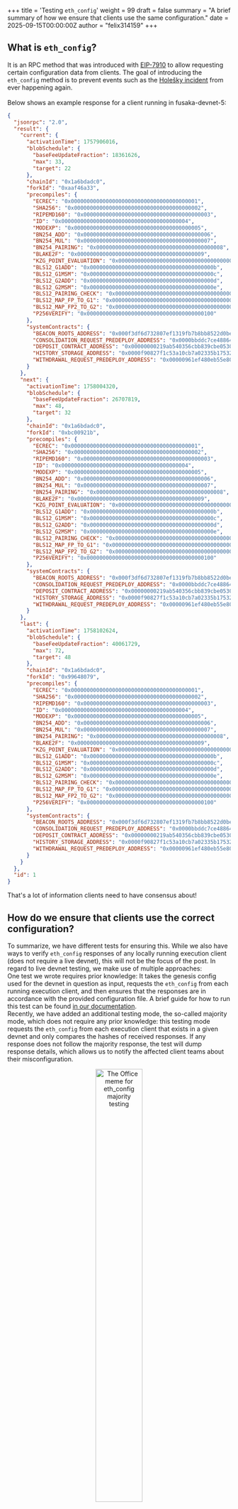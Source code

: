 +++
title = 'Testing `eth_config`'
weight = 99
draft = false
summary = "A brief summary of how we ensure that clients use the same configuration."
date = 2025-09-15T00:00:00Z
author = "felix314159"
+++

<!-- markdownlint-disable MD033 -->

## What is `eth_config`?

It is an RPC method that was introduced with [EIP-7910](https://eips.ethereum.org/EIPS/eip-7910) to allow requesting certain configuration data from clients. The goal of introducing the `eth_config` method is to prevent events such as the [Holešky incident](https://blog.sigmaprime.io/pectra-holesky-incident.html) from ever happening again.
<br/>
<br/>
Below shows an example response for a client running in fusaka-devnet-5:

```json
{
  "jsonrpc": "2.0",
  "result": {
    "current": {
      "activationTime": 1757906016,
      "blobSchedule": {
        "baseFeeUpdateFraction": 18361626,
        "max": 33,
        "target": 22
      },
      "chainId": "0x1a6bdadc0",
      "forkId": "0xaaf46a33",
      "precompiles": {
        "ECREC": "0x0000000000000000000000000000000000000001",
        "SHA256": "0x0000000000000000000000000000000000000002",
        "RIPEMD160": "0x0000000000000000000000000000000000000003",
        "ID": "0x0000000000000000000000000000000000000004",
        "MODEXP": "0x0000000000000000000000000000000000000005",
        "BN254_ADD": "0x0000000000000000000000000000000000000006",
        "BN254_MUL": "0x0000000000000000000000000000000000000007",
        "BN254_PAIRING": "0x0000000000000000000000000000000000000008",
        "BLAKE2F": "0x0000000000000000000000000000000000000009",
        "KZG_POINT_EVALUATION": "0x000000000000000000000000000000000000000a",
        "BLS12_G1ADD": "0x000000000000000000000000000000000000000b",
        "BLS12_G1MSM": "0x000000000000000000000000000000000000000c",
        "BLS12_G2ADD": "0x000000000000000000000000000000000000000d",
        "BLS12_G2MSM": "0x000000000000000000000000000000000000000e",
        "BLS12_PAIRING_CHECK": "0x000000000000000000000000000000000000000f",
        "BLS12_MAP_FP_TO_G1": "0x0000000000000000000000000000000000000010",
        "BLS12_MAP_FP2_TO_G2": "0x0000000000000000000000000000000000000011",
        "P256VERIFY": "0x0000000000000000000000000000000000000100"
      },
      "systemContracts": {
        "BEACON_ROOTS_ADDRESS": "0x000f3df6d732807ef1319fb7b8bb8522d0beac02",
        "CONSOLIDATION_REQUEST_PREDEPLOY_ADDRESS": "0x0000bbddc7ce488642fb579f8b00f3a590007251",
        "DEPOSIT_CONTRACT_ADDRESS": "0x00000000219ab540356cbb839cbe05303d7705fa",
        "HISTORY_STORAGE_ADDRESS": "0x0000f90827f1c53a10cb7a02335b175320002935",
        "WITHDRAWAL_REQUEST_PREDEPLOY_ADDRESS": "0x00000961ef480eb55e80d19ad83579a64c007002"
      }
    },
    "next": {
      "activationTime": 1758004320,
      "blobSchedule": {
        "baseFeeUpdateFraction": 26707819,
        "max": 48,
        "target": 32
      },
      "chainId": "0x1a6bdadc0",
      "forkId": "0xbc00921b",
      "precompiles": {
        "ECREC": "0x0000000000000000000000000000000000000001",
        "SHA256": "0x0000000000000000000000000000000000000002",
        "RIPEMD160": "0x0000000000000000000000000000000000000003",
        "ID": "0x0000000000000000000000000000000000000004",
        "MODEXP": "0x0000000000000000000000000000000000000005",
        "BN254_ADD": "0x0000000000000000000000000000000000000006",
        "BN254_MUL": "0x0000000000000000000000000000000000000007",
        "BN254_PAIRING": "0x0000000000000000000000000000000000000008",
        "BLAKE2F": "0x0000000000000000000000000000000000000009",
        "KZG_POINT_EVALUATION": "0x000000000000000000000000000000000000000a",
        "BLS12_G1ADD": "0x000000000000000000000000000000000000000b",
        "BLS12_G1MSM": "0x000000000000000000000000000000000000000c",
        "BLS12_G2ADD": "0x000000000000000000000000000000000000000d",
        "BLS12_G2MSM": "0x000000000000000000000000000000000000000e",
        "BLS12_PAIRING_CHECK": "0x000000000000000000000000000000000000000f",
        "BLS12_MAP_FP_TO_G1": "0x0000000000000000000000000000000000000010",
        "BLS12_MAP_FP2_TO_G2": "0x0000000000000000000000000000000000000011",
        "P256VERIFY": "0x0000000000000000000000000000000000000100"
      },
      "systemContracts": {
        "BEACON_ROOTS_ADDRESS": "0x000f3df6d732807ef1319fb7b8bb8522d0beac02",
        "CONSOLIDATION_REQUEST_PREDEPLOY_ADDRESS": "0x0000bbddc7ce488642fb579f8b00f3a590007251",
        "DEPOSIT_CONTRACT_ADDRESS": "0x00000000219ab540356cbb839cbe05303d7705fa",
        "HISTORY_STORAGE_ADDRESS": "0x0000f90827f1c53a10cb7a02335b175320002935",
        "WITHDRAWAL_REQUEST_PREDEPLOY_ADDRESS": "0x00000961ef480eb55e80d19ad83579a64c007002"
      }
    },
    "last": {
      "activationTime": 1758102624,
      "blobSchedule": {
        "baseFeeUpdateFraction": 40061729,
        "max": 72,
        "target": 48
      },
      "chainId": "0x1a6bdadc0",
      "forkId": "0x99648079",
      "precompiles": {
        "ECREC": "0x0000000000000000000000000000000000000001",
        "SHA256": "0x0000000000000000000000000000000000000002",
        "RIPEMD160": "0x0000000000000000000000000000000000000003",
        "ID": "0x0000000000000000000000000000000000000004",
        "MODEXP": "0x0000000000000000000000000000000000000005",
        "BN254_ADD": "0x0000000000000000000000000000000000000006",
        "BN254_MUL": "0x0000000000000000000000000000000000000007",
        "BN254_PAIRING": "0x0000000000000000000000000000000000000008",
        "BLAKE2F": "0x0000000000000000000000000000000000000009",
        "KZG_POINT_EVALUATION": "0x000000000000000000000000000000000000000a",
        "BLS12_G1ADD": "0x000000000000000000000000000000000000000b",
        "BLS12_G1MSM": "0x000000000000000000000000000000000000000c",
        "BLS12_G2ADD": "0x000000000000000000000000000000000000000d",
        "BLS12_G2MSM": "0x000000000000000000000000000000000000000e",
        "BLS12_PAIRING_CHECK": "0x000000000000000000000000000000000000000f",
        "BLS12_MAP_FP_TO_G1": "0x0000000000000000000000000000000000000010",
        "BLS12_MAP_FP2_TO_G2": "0x0000000000000000000000000000000000000011",
        "P256VERIFY": "0x0000000000000000000000000000000000000100"
      },
      "systemContracts": {
        "BEACON_ROOTS_ADDRESS": "0x000f3df6d732807ef1319fb7b8bb8522d0beac02",
        "CONSOLIDATION_REQUEST_PREDEPLOY_ADDRESS": "0x0000bbddc7ce488642fb579f8b00f3a590007251",
        "DEPOSIT_CONTRACT_ADDRESS": "0x00000000219ab540356cbb839cbe05303d7705fa",
        "HISTORY_STORAGE_ADDRESS": "0x0000f90827f1c53a10cb7a02335b175320002935",
        "WITHDRAWAL_REQUEST_PREDEPLOY_ADDRESS": "0x00000961ef480eb55e80d19ad83579a64c007002"
      }
    }
  },
  "id": 1
}

```

That's a lot of information clients need to have consensus about!

## How do we ensure that clients use the correct configuration?

To summarize, we have different tests for ensuring this. While we also have ways to verify `eth_config` responses of any locally running execution client (does not require a live devnet), this will not be the focus of the post. In regard to live devnet testing, we make use of multiple approaches:
<br/>
One test we wrote requires prior knowledge: It takes the genesis config used for the devnet in question as input, requests the `eth_config` from each running execution client, and then ensures that the responses are in accordance with the provided configuration file. A brief guide for how to run this test can be found [in our documentation](https://eest.ethereum.org/main/running_tests/execute/eth_config/).
<br/>
Recently, we have added an additional testing mode, the so-called majority mode, which does not require any prior knowledge: this testing mode requests the `eth_config` from each execution client that exists in a given devnet and only compares the hashes of received responses. If any response does not follow the majority response, the test will dump response details, which allows us to notify the affected client teams about their misconfiguration.

<figure style="text-align: center;">
  <img src="/images/blog/2025-09-15_eth-config/majority_mode.png"
       alt="The Office meme for eth_config majority testing"
       style="width: 50%; height: auto;">
  <figcaption style="margin-top: -1.0em; font-size: 0.9em; color: gray; margin-bottom: 2.0em;">
    We want to ensure that each client uses the exact same configuration.
  </figcaption>
</figure>

Our testing framework makes it very easy for us to specify which clients to compare, what devnet we are testing, etc. The mentioned tests were already successfully used to ensure that clients running in fusaka-devnet-5 are correctly configured in regard to their `eth_config` response. For implementation details refer to [these files](https://github.com/ethereum/execution-spec-tests/tree/98848dfe06ffe9f6faa35f6c5d8d8108d372679e/src/pytest_plugins/execute/eth_config).
<br/>

## TL;DR

Generally, if anything goes wrong, we do not just fix the problem but also ask ourselves how to prevent that thing from happening again. The Holešky incident has shown us that we need a better way of testing client configurations; thus, the work on EIP-7910 began (credits go to Danno Ferrin for championing it), and we have stepped up our testing game by adding additional tests to our framework. In fact, even before a devnet goes live, we try to locally test candidate client builds and collaborate with affected teams in situations where we suspect that misconfiguration might have occurred.

<div style="display:flex; justify-content:space-around; align-items:center;">
  <span style="font-size:40px;">STEEL</span>
  <span style="font-size:160px;">🤝</span>
  <span style="font-size:40px;">Client Teams</span>
</div>
